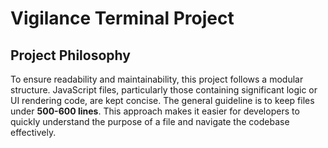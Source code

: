 # Vigilance Terminal Project

## Project Philosophy

To ensure readability and maintainability, this project follows a modular structure. JavaScript files, particularly those containing significant logic or UI rendering code, are kept concise. The general guideline is to keep files under **500-600 lines**. This approach makes it easier for developers to quickly understand the purpose of a file and navigate the codebase effectively.